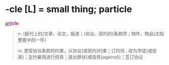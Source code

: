 # -cle [L] = small thing; particle

[art](_art_.md)i<b style="color: #C71585;">cle</b>
> n. (报刊上的)文章，论文，报道；(协议、契约的)条款项；物件，物品(尤指整套中的一件)
>
> vi. 使受协议条款的约束，以协议(或契约)约束；订约将…收为学徒(或徒弟)；定约雇用进行控告；提出罪状(或指责(against))；签订协议